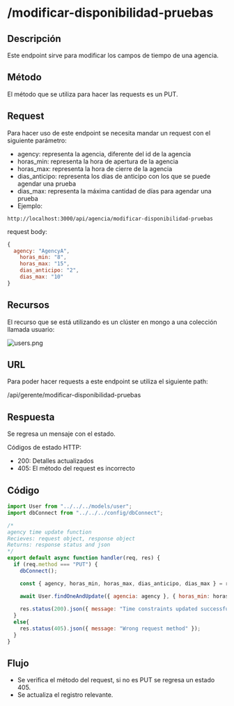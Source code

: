 # /modificar-disponibilidad-pruebas

## Descripción

Este endpoint sirve para modificar los campos de tiempo de una agencia.

## Método

El método que se utiliza para hacer las requests es un PUT.

## Request

Para hacer uso de este endpoint se necesita mandar un request con el siguiente parámetro:

- agency: representa la agencia, diferente del id de la agencia
- horas_min:  representa la hora de apertura de la agencia
- horas_max: representa la hora de cierre de la agencia
- dias_anticipo: representa los dias de anticipo con los que se puede agendar una prueba
- dias_max: representa la máxima cantidad de días para agendar una prueba
- Ejemplo:

```
http://localhost:3000/api/agencia/modificar-disponibilidad-pruebas
```

request body:

```jsx
{
  agency: "AgencyA", 
	horas_min: "8", 
	horas_max: "15", 
	dias_anticipo: "2", 
	dias_max: "10"
}
```

## Recursos

El recurso que se está utilizando es un clúster en mongo a una colección llamada usuario: 

![users.png](modificar-disponibilidad-pruebas%209a9b1584d0184eb8b16c71fc8ee0a115/users.png)

## URL

Para poder hacer requests a este endpoint se utiliza el siguiente path:

/api/gerente/modificar-disponibilidad-pruebas

## Respuesta

Se regresa un mensaje con el estado.

Códigos de estado HTTP:

- 200: Detalles actualizados
- 405: El método del request es incorrecto

## Código

```jsx
import User from "../../../models/user";
import dbConnect from "../../../config/dbConnect";

/* 
agency time update function
Recieves: request object, response object
Returns: response status and json 
*/
export default async function handler(req, res) {
  if (req.method === "PUT") {
    dbConnect();

    const { agency, horas_min, horas_max, dias_anticipo, dias_max } = req.body;

    await User.findOneAndUpdate({ agencia: agency }, { horas_min: horas_min, horas_max: horas_max, dias_anticipo: dias_anticipo, dias_max: dias_max });
    
    res.status(200).json({ message: "Time constraints updated successfully" });    
  }
  else{
    res.status(405).json({ message: "Wrong request method" });
  }
}
```

## Flujo

- Se verifica el método del request, si no es PUT se regresa un estado 405.
- Se actualiza el registro relevante.